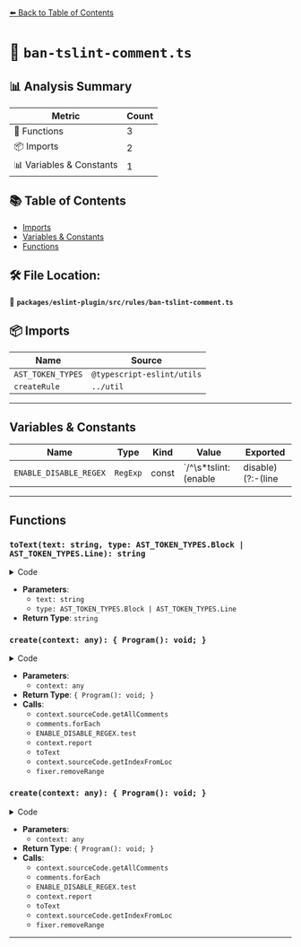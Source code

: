 [⬅️ Back to Table of Contents](../../../../index.md)

# 📄 `ban-tslint-comment.ts`

## 📊 Analysis Summary

| Metric | Count |
|--------|-------|
| 🔧 Functions | 3 |
| 📦 Imports | 2 |
| 📊 Variables & Constants | 1 |

## 📚 Table of Contents

- [Imports](#imports)
- [Variables & Constants](#variables-constants)
- [Functions](#functions)

## 🛠️ File Location:
📂 **`packages/eslint-plugin/src/rules/ban-tslint-comment.ts`**

## 📦 Imports

| Name | Source |
|------|--------|
| `AST_TOKEN_TYPES` | `@typescript-eslint/utils` |
| `createRule` | `../util` |


---

## Variables & Constants

| Name | Type | Kind | Value | Exported |
|------|------|------|-------|----------|
| `ENABLE_DISABLE_REGEX` | `RegExp` | const | `/^\s*tslint:(enable|disable)(?:-(line|next-line))?(:|\s|$)/` | ✗ |


---

## Functions

### `toText(text: string, type: AST_TOKEN_TYPES.Block | AST_TOKEN_TYPES.Line): string`

<details><summary>Code</summary>

```ts
(
  text: string,
  type: AST_TOKEN_TYPES.Block | AST_TOKEN_TYPES.Line,
): string =>
  type === AST_TOKEN_TYPES.Line
    ? ['//', text.trim()].join(' ')
    : ['/*', text.trim(), '*/'].join(' ')
```
</details>

- **Parameters**:
  - `text: string`
  - `type: AST_TOKEN_TYPES.Block | AST_TOKEN_TYPES.Line`
- **Return Type**: `string`
### `create(context: any): { Program(): void; }`

<details><summary>Code</summary>

```ts
context => {
    return {
      Program(): void {
        const comments = context.sourceCode.getAllComments();
        comments.forEach(c => {
          if (ENABLE_DISABLE_REGEX.test(c.value)) {
            context.report({
              node: c,
              messageId: 'commentDetected',
              data: { text: toText(c.value, c.type) },
              fix(fixer) {
                const rangeStart = context.sourceCode.getIndexFromLoc({
                  column: c.loc.start.column > 0 ? c.loc.start.column - 1 : 0,
                  line: c.loc.start.line,
                });
                const rangeEnd = context.sourceCode.getIndexFromLoc({
                  column: c.loc.end.column,
                  line: c.loc.end.line,
                });
                return fixer.removeRange([rangeStart, rangeEnd + 1]);
              },
            });
          }
        });
      },
    };
  }
```
</details>

- **Parameters**:
  - `context: any`
- **Return Type**: `{ Program(): void; }`
- **Calls**:
  - `context.sourceCode.getAllComments`
  - `comments.forEach`
  - `ENABLE_DISABLE_REGEX.test`
  - `context.report`
  - `toText`
  - `context.sourceCode.getIndexFromLoc`
  - `fixer.removeRange`
### `create(context: any): { Program(): void; }`

<details><summary>Code</summary>

```ts
context => {
    return {
      Program(): void {
        const comments = context.sourceCode.getAllComments();
        comments.forEach(c => {
          if (ENABLE_DISABLE_REGEX.test(c.value)) {
            context.report({
              node: c,
              messageId: 'commentDetected',
              data: { text: toText(c.value, c.type) },
              fix(fixer) {
                const rangeStart = context.sourceCode.getIndexFromLoc({
                  column: c.loc.start.column > 0 ? c.loc.start.column - 1 : 0,
                  line: c.loc.start.line,
                });
                const rangeEnd = context.sourceCode.getIndexFromLoc({
                  column: c.loc.end.column,
                  line: c.loc.end.line,
                });
                return fixer.removeRange([rangeStart, rangeEnd + 1]);
              },
            });
          }
        });
      },
    };
  }
```
</details>

- **Parameters**:
  - `context: any`
- **Return Type**: `{ Program(): void; }`
- **Calls**:
  - `context.sourceCode.getAllComments`
  - `comments.forEach`
  - `ENABLE_DISABLE_REGEX.test`
  - `context.report`
  - `toText`
  - `context.sourceCode.getIndexFromLoc`
  - `fixer.removeRange`

---